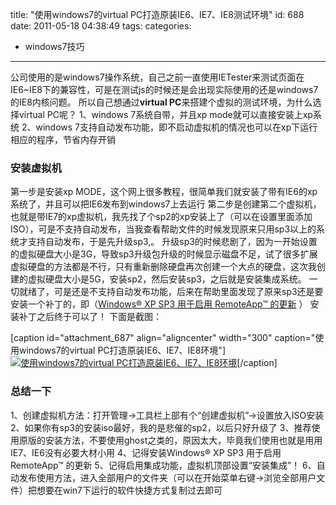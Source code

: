title: "使用windows7的virtual PC打造原装IE6、IE7、IE8测试环境"
id: 688
date: 2011-05-18 04:38:49
tags: 
categories: 
- windows7技巧
---

公司使用的是windows7操作系统，自己之前一直使用IETester来测试页面在IE6~IE8下的兼容性，可是在测试js的时候还是会出现实际使用的还是windows7的IE8内核问题。
所以自己想通过**virtual PC**来搭建个虚拟的测试环境，为什么选择virtual PC呢？
1、windows 7系统自带，并且xp mode就可以直接安装上xp系统
2、windows 7支持自动发布功能，即不启动虚拟机的情况也可以在xp下运行相应的程序，节省内存开销

### 安装虚拟机

第一步是安装xp MODE，这个网上很多教程，很简单我们就安装了带有IE6的xp系统了，并且可以把IE6发布到windows7上去运行
第二步是创建第二个虚拟机，也就是带IE7的xp虚拟机，我先找了个sp2的xp安装上了（可以在设置里面添加ISO），可是不支持自动发布，当我查看帮助文件的时候发现原来只用sp3以上的系统才支持自动发布，于是先升级sp3,。
升级sp3的时候悲剧了，因为一开始设置的虚拟硬盘大小是3G，导致sp3升级包升级的时候显示磁盘不足，试了很多扩展虚拟硬盘的方法都是不行，只有重新删除硬盘再次创建一个大点的硬盘，这次我创建的虚拟硬盘大小是5G，安装sp2，然后安装sp3，之后就是安装集成系统。
一切就绪了，可是还是不支持自动发布功能，后来在帮助里面发现了原来sp3还是要安装一个补丁的，即（[Windows® XP SP3 用于启用 RemoteApp™ 的更新](http://www.microsoft.com/downloads/zh-cn/details.aspx?FamilyID=e5433d88-685f-4036-b435-570ff53598cd&amp;displaylang=zh-cn) ）
安装补丁之后终于可以了！
下面是截图：

[caption id="attachment_687" align="aligncenter" width="300" caption="使用windows7的virtual PC打造原装IE6、IE7、IE8环境"][![使用windows7的virtual PC打造原装IE6、IE7、IE8环境](http://js8.in/wp-content/uploads/2011/05/2011-05-18_101406-300x191.png "使用windows7的virtual PC打造原装IE6、IE7、IE8环境")](http://js8.in/688.html/2011-05-18_101406)[/caption]
<!--more-->

### 总结一下

1、创建虚拟机方法：打开管理→工具栏上部有个“创建虚拟机”→设置放入ISO安装
2、如果你有sp3的安装iso最好，我的是悲催的sp2，以后只好升级了
3、推荐使用原版的安装方法，不要使用ghost之类的，原因太大，毕竟我们使用也就是用用IE7、IE6没有必要大材小用
4、记得安装Windows® XP SP3 用于启用 RemoteApp™ 的更新
5、记得启用集成功能，虚拟机顶部设置“安装集成”！
6、自动发布使用方法，进入全部用户的文件夹（可以在开始菜单右键→浏览全部用户文件）把想要在win7下运行的软件快捷方式复制过去即可
